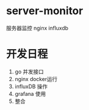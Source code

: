 # server-monitor
服务器监控 nginx influxdb 

# 开发日程
1. go 并发接口
2. nginx docker运行
3. influxDB 操作
4. grafana 使用
5. 整合 
